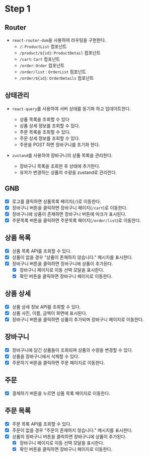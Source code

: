 # Step 1

## Router

- `react-router-dom`을 사용하여 라우팅을 구현한다.
  - `/`: `ProductList` 컴포넌트
  - `/product/${id}`: `ProductDetail` 컴포넌트
  - `/cart`: `Cart` 컴포넌트
  - `/order`: `Order` 컴포넌트
  - `/order/list` : `OrderList` 컴포넌트
  - `/order/${id}`: `OrderDetails` 컴포넌트

## 상태관리

- `react-query`를 사용하여 서버 상태를 동기화 하고 업데이트한다.
  - 상품 목록을 조회할 수 있다
  - 상품 상세 정보를 조회할 수 있다.
  - 주문 목록을 조회할 수 있다.
  - 주문 상세 정보를 조회할 수 있다.
  - 주문을 POST 하면 장바구니를 초기화 한다.

- `zustand`를 사용하여 장바구니의 상품 목록을 관리한다.
  - 장바구니 목록을 조회한 후 상태에 추가한다.
  - 유저가 변경하는 상품의 수량을 zustand로 관리한다.

## GNB

- [x] 로고를 클릭하면 상품목록 페이지(`/`)로 이동한다.
- [x] 장바구니 버튼을 클릭하면 장바구니 페이지(`/cart`)로 이동한다.
- [x] 장바구니에 상품이 존재하면 장바구니 버튼에 마크가 표시된다.
- [x] 주문목록 버튼을 클릭하면 주문목록 페이지(`/order/list`)로 이동한다.

## 상품 목록

- [x] 상품 목록 API를 조회할 수 있다.
- [x] 상품이 없을 경우 "상품이 존재하지 않습니다." 메시지를 표시한다.
- [x] 장바구니 버튼을 클릭하면 장바구니에 상품이 추가된다.
  - [x] 장바구니 페이지로 이동 선택 모달을 표시한다.
  - [x] 확인 버튼을 클릭하면 장바구니 페이지로 이동한다.

## 상품 상세

- [x] 상품 상세 정보 API를 조회할 수 있다.
- [x] 상품 사진, 이름, 금액이 화면에 표시된다.
- [x] 장바구니 버튼을 클릭하면 상품이 추가되며 장바구니 페이지로 이동한다.

## 장바구니

- [x] 장바구니에 담긴 상품들이 조회되며 상품의 수량을 변경할 수 있다.
- [x] 상품을 장바구니에서 삭제할 수 있다.
- [x] 주문하기 버튼을 클릭하면 주문 페이지로 이동한다.

## 주문

- [x] 결제하기 버튼을 누르면 상품 목록 페이지로 이동한다.

## 주문 목록

- [x] 주문 목록 API를 조회할 수 있다.
- [x] 주문이 없을 경우 "주문이 존재하지 않습니다." 메시지를 표시한다.
- [x] 상품의 장바구니 버튼을 클릭하면 장바구니에 상품이 추가된다.
  - [x] 장바구니 페이지로 이동 선택 모달을 표시한다.
  - [x] 확인 버튼을 클릭하면 장바구니 페이지로 이동한다.